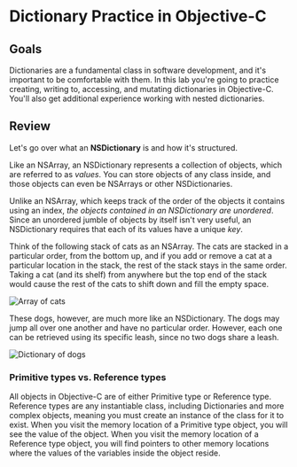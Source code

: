 # Dictionary Practice in Objective-C

## Goals
Dictionaries are a fundamental class in software development, and it's important to be comfortable with them. In this lab you're going to practice creating, writing to, accessing, and mutating dictionaries in Objective-C. You'll also get additional experience working with nested dictionaries.

## Review
Let's go over what an **NSDictionary** is and how it's structured. 

Like an NSArray, an NSDictionary represents a collection of objects, which are referred to as *values*. You can store objects of any class inside, and those objects can even be NSArrays or other NSDictionaries.

Unlike an NSArray, which keeps track of the order of the objects it contains using an index, *the objects contained in an NSDictionary are unordered*. Since an unordered jumble of objects by itself isn't very useful, an NSDictionary requires that each of its values have a unique *key*.

Think of the following stack of cats as an NSArray. The cats are stacked in a particular order, from the bottom up, and if you add or remove a cat at a particular location in the stack, the rest of the stack stays in the same order. Taking a cat (and its shelf) from anywhere but the top end of the stack would cause the rest of the cats to shift down and fill the empty space.

![Array of cats](http://www.gibbahouse.com/wp-content/uploads/2014/03/Stack-of-Cats.jpg)

These dogs, however, are much more like an NSDictionary. The dogs may jump all over one another and have no particular order. However, each one can be retrieved using its specific leash, since no two dogs share a leash.

![Dictionary of dogs](http://www.cityofsparks.us/sites/default/files/assets/Dogs%20on%20Leash.png)



>
### Primitive types vs. Reference types
All objects in Objective-C are of either Primitive type or Reference type. Reference types are any instantiable class, including Dictionaries and more complex objects, meaning you must create an instance of the class for it to exist. When you visit the memory location of a Primitive type object, you will see the value of the object. When you visit the memory location of a Reference type object, you will find pointers to other memory locations where the values of the variables inside the object reside.
